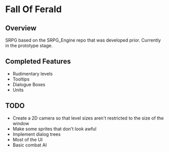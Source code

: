Fall Of Ferald
==============

## Overview
SRPG based on the SRPG_Engine repo that was developed prior.
Currently in the prototype stage.

## Completed Features
* Rudimentary levels
* Tooltips
* Dialogue Boxes
* Units

## TODO
* Create a 2D camera so that level sizes aren't restricted to the size of the window
* Make some sprites that don't look awful
* Implement dialog trees
* Most of the UI
* Basic combat AI
